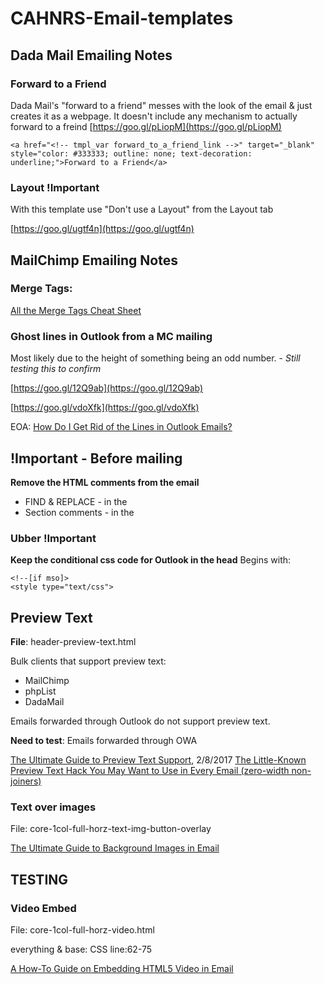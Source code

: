 # CAHNRS-Email-templates
## Dada Mail Emailing Notes
### Forward to a Friend
Dada Mail's "forward to a friend" messes with the look of the email & just creates it as a webpage. It doesn't include any mechanism to actually forward to a freind 
[https://goo.gl/pLiopM](https://goo.gl/pLiopM)
```
<a href="<!-- tmpl_var forward_to_a_friend_link -->" target="_blank" style="color: #333333; outline: none; text-decoration: underline;">Forward to a Friend</a>
```

### Layout !Important
With this template use "Don't use a Layout" from the Layout tab 

[https://goo.gl/ugtf4n](https://goo.gl/ugtf4n)

## MailChimp Emailing Notes
### Merge Tags:
[All the Merge Tags Cheat Sheet](https://kb.mailchimp.com/merge-tags/all-the-merge-tags-cheat-sheet?_ga=2.31925310.1028200013.1519846782-46907737.1519846782) 

### Ghost lines in Outlook from a MC mailing
Most likely due to the height of something being an odd number. - *Still testing this to confirm* 

[https://goo.gl/12Q9ab](https://goo.gl/12Q9ab) 

[https://goo.gl/vdoXfk](https://goo.gl/vdoXfk) 

EOA: [How Do I Get Rid of the Lines in Outlook Emails?](https://www.emailonacid.com/blog/article/email-development/how-do-i-get-rid-of-the-lines-in-outlook-emails/)


## !Important - Before mailing
**Remove the HTML comments from the email** 
- FIND & REPLACE - in the <head>
- Section comments - in the <body>

### Ubber !Important
**Keep the conditional css code for Outlook in the head** 
Begins with:
```
<!--[if mso]>
<style type="text/css"> 
```

## Preview Text
**File**: header-preview-text.html

Bulk clients that support preview text: 
- MailChimp 
- phpList 
- DadaMail 
 
Emails forwarded through Outlook do not support preview text.  

**Need to test**: Emails forwarded through OWA 
 
[The Ultimate Guide to Preview Text Support](https://litmus.com/blog/the-ultimate-guide-to-preview-text-support), 2/8/2017 
[The Little-Known Preview Text Hack You May Want to Use in Every Email (zero-width non-joiners)](https://litmus.com/blog/the-little-known-preview-text-hack-you-may-want-to-use-in-every-email) 

### Text over images
File: core-1col-full-horz-text-img-button-overlay

[The Ultimate Guide to Background Images in Email](https://litmus.com/blog/the-ultimate-guide-to-background-images-in-email)


## TESTING

### Video Embed
File: core-1col-full-horz-video.html

everything & base: CSS line:62-75

[A How-To Guide on Embedding HTML5 Video in Email](https://www.emailonacid.com/blog/article/email-development/a_how_to_guide_to_embedding_html5_video_in_email/)

